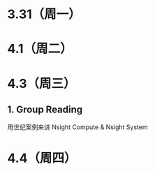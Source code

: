 # 3.31（周一）

# 4.1（周二）

# 4.3（周三）
## 1. Group Reading
用世纪案例来讲 Nsight Compute & Nsight System

# 4.4（周四）